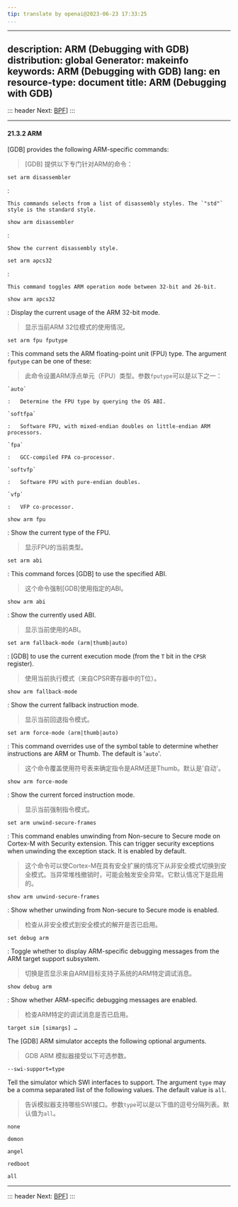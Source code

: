 ```yaml
---
tip: translate by openai@2023-06-23 17:33:25
...
```

---
description: ARM (Debugging with GDB)
distribution: global
Generator: makeinfo
keywords: ARM (Debugging with GDB)
lang: en
resource-type: document
title: ARM (Debugging with GDB)
---
::: header
Next: [BPF](BPF.html#BPF)]
:::

---

#### 21.3.2 ARM


[GDB] provides the following ARM-specific commands:

> [GDB] 提供以下专门针对ARM的命令：

`set arm disassembler`

:

```
This commands selects from a list of disassembly styles. The `"std"` style is the standard style.
```

`show arm disassembler`

:

```
Show the current disassembly style.
```

`set arm apcs32`

:

```
This command toggles ARM operation mode between 32-bit and 26-bit.
```

`show arm apcs32`


:   Display the current usage of the ARM 32-bit mode.

> 显示当前ARM 32位模式的使用情况。

`set arm fpu fputype`


:   This command sets the ARM floating-point unit (FPU) type. The argument `fputype` can be one of these:

> 此命令设置ARM浮点单元（FPU）类型。参数`fputype`可以是以下之一：

```
`auto`

:   Determine the FPU type by querying the OS ABI.

`softfpa`

:   Software FPU, with mixed-endian doubles on little-endian ARM processors.

`fpa`

:   GCC-compiled FPA co-processor.

`softvfp`

:   Software FPU with pure-endian doubles.

`vfp`

:   VFP co-processor.
```

`show arm fpu`


:   Show the current type of the FPU.

> 显示FPU的当前类型。

`set arm abi`


:   This command forces [GDB] to use the specified ABI.

> 这个命令强制[GDB]使用指定的ABI。

`show arm abi`


:   Show the currently used ABI.

> 显示当前使用的ABI。

`set arm fallback-mode (arm|thumb|auto)`


:   [GDB] to use the current execution mode (from the `T` bit in the `CPSR` register).

> 使用当前执行模式（来自CPSR寄存器中的T位）。

`show arm fallback-mode`


:   Show the current fallback instruction mode.

> 显示当前回退指令模式。

`set arm force-mode (arm|thumb|auto)`


:   This command overrides use of the symbol table to determine whether instructions are ARM or Thumb. The default is '`auto`'.

> 这个命令覆盖使用符号表来确定指令是ARM还是Thumb。默认是'自动'。

`show arm force-mode`


:   Show the current forced instruction mode.

> 显示当前强制指令模式。

`set arm unwind-secure-frames`


:   This command enables unwinding from Non-secure to Secure mode on Cortex-M with Security extension. This can trigger security exceptions when unwinding the exception stack. It is enabled by default.

> 这个命令可以使Cortex-M在具有安全扩展的情况下从非安全模式切换到安全模式。当异常堆栈撤销时，可能会触发安全异常。它默认情况下是启用的。

`show arm unwind-secure-frames`


:   Show whether unwinding from Non-secure to Secure mode is enabled.

> 检查从非安全模式到安全模式的解开是否已启用。

`set debug arm`


:   Toggle whether to display ARM-specific debugging messages from the ARM target support subsystem.

> 切换是否显示来自ARM目标支持子系统的ARM特定调试消息。

`show debug arm`


:   Show whether ARM-specific debugging messages are enabled.

> 检查ARM特定的调试消息是否已启用。

`target sim [simargs] …`


The [GDB] ARM simulator accepts the following optional arguments.

> GDB ARM 模拟器接受以下可选参数。

`--swi-support=type`


Tell the simulator which SWI interfaces to support. The argument `type` may be a comma separated list of the following values. The default value is `all`.

> 告诉模拟器支持哪些SWI接口。参数`type`可以是以下值的逗号分隔列表。默认值为`all`。

`none`

`demon`

`angel`

`redboot`

`all`

---

::: header
Next: [BPF](BPF.html#BPF)]
:::
